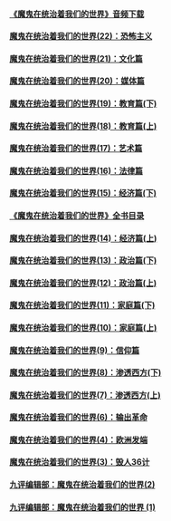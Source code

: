 #### [《魔鬼在统治着我们的世界》音频下载](../pages/nsc422/n10635553.md)
#### [魔鬼在统治着我们的世界(22)：恐怖主义](../pages/nsc422/n10614727.md)
#### [魔鬼在统治着我们的世界(21)：文化篇](../pages/nsc422/n10597706.md)
#### [魔鬼在统治着我们的世界(20)：媒体篇](../pages/nsc422/n10586579.md)
#### [魔鬼在统治着我们的世界(19)：教育篇(下)](../pages/nsc422/n10564808.md)
#### [魔鬼在统治着我们的世界(18)：教育篇(上)](../pages/nsc422/n10526970.md)
#### [魔鬼在统治着我们的世界(17)：艺术篇](../pages/nsc422/n10499093.md)
#### [魔鬼在统治着我们的世界(16)：法律篇](../pages/nsc422/n10485969.md)
#### [魔鬼在统治着我们的世界(15)：经济篇(下)](../pages/nsc422/n10469975.md)
#### [《魔鬼在统治着我们的世界》全书目录](../pages/nsc422/n10464261.md)
#### [魔鬼在统治着我们的世界(14)：经济篇(上)](../pages/nsc422/n10457370.md)
#### [魔鬼在统治着我们的世界(13)：政治篇(下)](../pages/nsc422/n10448270.md)
#### [魔鬼在统治着我们的世界(12)：政治篇(上)](../pages/nsc422/n10444576.md)
#### [魔鬼在统治着我们的世界(11)：家庭篇(下)](../pages/nsc422/n10440961.md)
#### [魔鬼在统治着我们的世界(10)：家庭篇(上)](../pages/nsc422/n10435448.md)
#### [魔鬼在统治着我们的世界(9)：信仰篇](../pages/nsc422/n10432159.md)
#### [魔鬼在统治着我们的世界(8)：渗透西方(下)](../pages/nsc422/n10429603.md)
#### [魔鬼在统治着我们的世界(7)：渗透西方(上)](../pages/nsc422/n10426013.md)
#### [魔鬼在统治着我们的世界(6)：输出革命](../pages/nsc422/n10421536.md)
#### [魔鬼在统治着我们的世界(4)：欧洲发端](../pages/nsc422/n10414890.md)
#### [魔鬼在统治着我们的世界(3)：毁人36计](../pages/nsc422/n10411583.md)
#### [九评编辑部：魔鬼在统治着我们的世界(2)](../pages/nsc422/n10410036.md)
#### [九评编辑部：魔鬼在统治着我们的世界 (1)](../pages/nsc422/n10406825.md)
